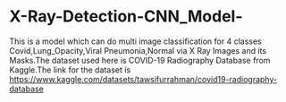 # X-Ray-Detection-CNN_Model-
This is a model which can do  multi image classification for 4 classes Covid,Lung_Opacity,Viral Pneumonia,Normal via X Ray Images and its Masks.The dataset used here is COVID-19 Radiography Database from Kaggle.The link for the dataset is https://www.kaggle.com/datasets/tawsifurrahman/covid19-radiography-database
